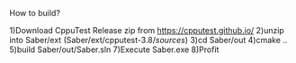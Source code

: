 How to build?

1)Download CppuTest Release zip from https://cpputest.github.io/
2)unzip into Saber/ext (Saber/ext/cpputest-3.8/*sources*)
3)cd Saber/out
4)cmake ..
5)build Saber/out/Saber.sln
7)Execute Saber.exe
8)Profit
